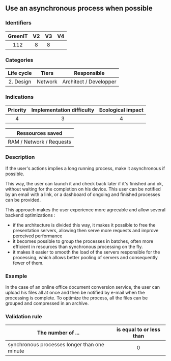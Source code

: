 ## Use an asynchronous process when possible

### Identifiers

| GreenIT | V2  | V3  | V4  |
|:-------:|:---:|:---:|:---:|
|   112   |  8  | 8   |     |

### Categories

| Life cycle |  Tiers  |      Responsible       |
|:----------:|:-------:|:----------------------:|
| 2. Design  | Network | Architect / Developper |

### Indications

| Priority | Implementation difficulty | Ecological impact |
|:--------:|:-------------------------:|:-----------------:|
|     4    |             3             |         4         |

|     Ressources saved     |
|:------------------------:|
| RAM / Network / Requests |

### Description

If the user's actions implies a long running process, make it asynchronous if possible.

This way, the user can launch it and check back later if it's finished and ok, without waiting for the completion on his device. 
This user can be notified by an email with a link, or a dashboard of ongoing and finished processes can be provided.

This approach makes the user experience more agreeable and allow several backend optimizations : 

* if the architecture is divided this way, it makes it possible to free the presentation servers, allowing then serve more
  requests and improve perceived performance
* it becomes possible to group the processes in batches, often more efficient in resources than synchronous processing on the fly.
* it makes it easier to smooth the load of the servers responsible for the processing, which allows better pooling of servers
  and consequently fewer of them.

### Example

In the case of an online office document conversion service, the user can upload his files all at once and then 
be notified by e-mail when the processing is complete. To optimize the process, all the files can be grouped and 
compressed in an archive.

### Validation rule

| The number of ...                            | is equal to or less than |  
|----------------------------------------------|:------------------------:|
| synchronous processes longer than one minute |            0             |
